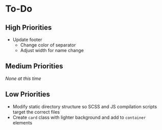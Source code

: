 # To-Do

## High Priorities

- Update footer
  - Change color of separator
  - Adjust width for name change

## Medium Priorities

*None at this time*

## Low Priorities

- Modify static directory structure so SCSS and JS compilation scripts target
  the correct files
- Create `card` class with lighter background and add to `container` elements
